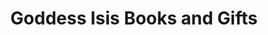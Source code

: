 ---
title: "Goddess Isis Books and Gifts"
url: /englewood/goddess-isis-books-and-gifts/
shop: Bücher
---